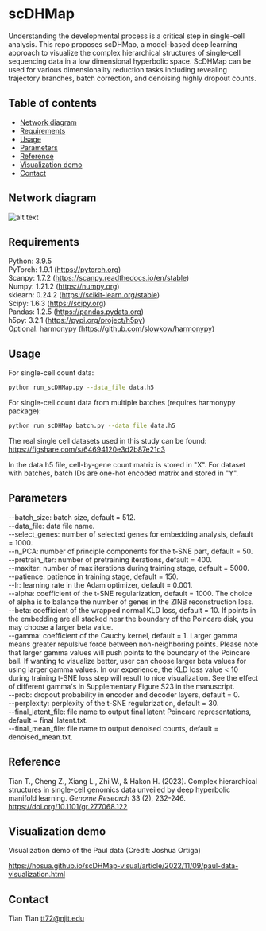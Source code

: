 # scDHMap

Understanding the developmental process is a critical step in single-cell analysis. This repo proposes scDHMap, a model-based deep learning approach to visualize the complex hierarchical structures of single-cell sequencing data in a low dimensional hyperbolic space. ScDHMap can be used for various dimensionality reduction tasks including revealing trajectory branches, batch correction, and denoising highly dropout counts.

## Table of contents
- [Network diagram](#diagram)
- [Requirements](#requirements)
- [Usage](#usage)
- [Parameters](#parameters)
- [Reference](#reference)
- [Visualization demo](#demo)
- [Contact](#contact)

## <a name="diagram"></a>Network diagram
![alt text](https://github.com/ttgump/scDHMap/blob/main/network.png?raw=True)

## <a name="requirements"></a>Requirements
Python: 3.9.5<br/>
PyTorch: 1.9.1 (https://pytorch.org)<br/>
Scanpy: 1.7.2 (https://scanpy.readthedocs.io/en/stable)<br/>
Numpy: 1.21.2 (https://numpy.org)<br/>
sklearn: 0.24.2 (https://scikit-learn.org/stable)<br/>
Scipy: 1.6.3 (https://scipy.org)<br/>
Pandas: 1.2.5 (https://pandas.pydata.org)<br/>
h5py: 3.2.1 (https://pypi.org/project/h5py)<br/>
Optional: harmonypy (https://github.com/slowkow/harmonypy)

## <a name="usage"></a>Usage
For single-cell count data:

```sh
python run_scDHMap.py --data_file data.h5
```

For single-cell count data from multiple batches (requires harmonypy package):

```sh
python run_scDHMap_batch.py --data_file data.h5
```

The real single cell datasets used in this study can be found: https://figshare.com/s/64694120e3d2b87e21c3

In the data.h5 file, cell-by-gene count matrix is stored in "X". For dataset with batches, batch IDs are one-hot encoded matrix and stored in "Y".

## <a name="parameters"></a>Parameters
--batch_size: batch size, default = 512.<br/>
--data_file: data file name.<br/>
--select_genes: number of selected genes for embedding analysis, default = 1000.<br/>
--n_PCA: number of principle components for the t-SNE part, default = 50.<br/>
--pretrain_iter: number of pretraining iterations, default = 400.<br/>
--maxiter: number of max iterations during training stage, default = 5000.<br/>
--patience: patience in training stage, default = 150.<br/>
--lr: learning rate in the Adam optimizer, default = 0.001.<br/>
--alpha: coefficient of the t-SNE regularization, default = 1000. The choice of alpha is to balance the number of genes in the ZINB reconstruction loss.<br/>
--beta: coefficient of the wrapped normal KLD loss, default = 10. If points in the embedding are all stacked near the boundary of the Poincare disk, you may choose a larger beta value.<br/>
--gamma: coefficient of the Cauchy kernel, default = 1. Larger gamma means greater repulsive force between non-neighboring points. Please note that larger gamma values will push points to the boundary of the Poincare ball. If wanting to visualize better, user can choose larger beta values for using larger gamma values. In our experience, the KLD loss value < 10 during training t-SNE loss step will result to nice visualization. See the effect of different gamma's in Supplementary Figure S23 in the manuscript.<br/>
--prob: dropout probability in encoder and decoder layers, default = 0.<br/>
--perplexity: perplexity of the t-SNE regularization, default = 30.<br/>
--final_latent_file: file name to output final latent Poincare representations, default = final_latent.txt.<br/>
--final_mean_file: file name to output denoised counts, default = denoised_mean.txt.<br/>

## <a name="reference"></a>Reference
Tian T., Cheng Z., Xiang L., Zhi W., & Hakon H. (2023). Complex hierarchical structures in single-cell genomics data unveiled by deep hyperbolic manifold learning. *Genome Research* 33 (2), 232-246. https://doi.org/10.1101/gr.277068.122

## <a name="demo"></a>Visualization demo
Visualization demo of the Paul data (Credit: Joshua Ortiga)

https://hosua.github.io/scDHMap-visual/article/2022/11/09/paul-data-visualization.html

## <a name="contact"></a>Contact
Tian Tian tt72@njit.edu
